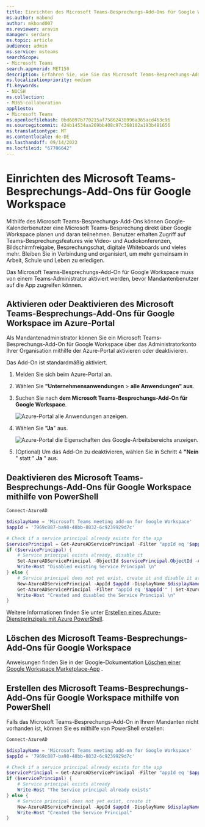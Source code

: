 ```yaml
---
title: Einrichten des Microsoft Teams-Besprechungs-Add-Ons für Google Workspace
ms.author: mabond
author: mkbond007
ms.reviewer: aravin
manager: serdars
ms.topic: article
audience: admin
ms.service: msteams
searchScope:
- Microsoft Teams
search.appverid: MET150
description: Erfahren Sie, wie Sie das Microsoft Teams-Besprechungs-Add-On für Google Workspace einrichten.
ms.localizationpriority: medium
f1.keywords:
- NOCSH
ms.collection:
- M365-collaboration
appliesto:
- Microsoft Teams
ms.openlocfilehash: 0bd6897b770215af75862438996a365acd463c96
ms.sourcegitcommit: 424b14534aa269bb408c97c368102a193b481656
ms.translationtype: MT
ms.contentlocale: de-DE
ms.lasthandoff: 09/14/2022
ms.locfileid: "67706642"
---
```

# <a name="set-up-microsoft-teams-meeting-add-on-for-google-workspace"></a>Einrichten des Microsoft Teams-Besprechungs-Add-Ons für Google Workspace

Mithilfe des Microsoft Teams-Besprechungs-Add-Ons können Google-Kalenderbenutzer eine Microsoft Teams-Besprechung direkt über Google Workspace planen und daran teilnehmen. Benutzer erhalten Zugriff auf Teams-Besprechungsfeatures wie Video- und Audiokonferenzen, Bildschirmfreigabe, Besprechungschat, digitale Whiteboards und vieles mehr. Bleiben Sie in Verbindung und organisiert, um mehr gemeinsam in Arbeit, Schule und Leben zu erledigen.

Das Microsoft Teams-Besprechungs-Add-On für Google Workspace muss von einem Teams-Administrator aktiviert werden, bevor Mandantenbenutzer auf die App zugreifen können.

## <a name="enable-or-disable-microsoft-teams-meeting-add-on-for-google-workspace-in-the-azure-portal"></a>Aktivieren oder Deaktivieren des Microsoft Teams-Besprechungs-Add-Ons für Google Workspace im Azure-Portal

Als Mandantenadministrator können Sie ein Microsoft Teams-Besprechungs-Add-On für Google Workspace über das Administratorkonto Ihrer Organisation mithilfe der Azure-Portal aktivieren oder deaktivieren.

Das Add-On ist standardmäßig aktiviert.

1. Melden Sie sich beim Azure-Portal an.

2. Wählen Sie **"Unternehmensanwendungen** > **alle Anwendungen" aus**.

3. Suchen Sie nach **dem Microsoft Teams-Besprechungs-Add-On für Google Workspace**.

   ![Azure-Portal alle Anwendungen anzeigen.](media/aad-add-google-workspace.png)

4. Wählen Sie **"Ja**" aus.

   ![Azure-Portal die Eigenschaften des Google-Arbeitsbereichs anzeigen.](media/google-workspace-properties.png)

5. (Optional) Um das Add-On zu deaktivieren, wählen Sie in Schritt 4 **"Nein** " statt " **Ja** " aus.

## <a name="disable-microsoft-teams-meeting-add-on-for-google-workspace-using-powershell"></a>Deaktivieren des Microsoft Teams-Besprechungs-Add-Ons für Google Workspace mithilfe von PowerShell

```powershell
Connect-AzureAD

$displayName = 'Microsoft Teams meeting add-on for Google Workspace'
$appId = '7969c887-ba98-48bb-8832-6c9239929d7c'

# Check if a service principal already exists for the app
$servicePrincipal = Get-AzureADServicePrincipal -Filter "appId eq '$appId'"
if ($servicePrincipal) {
    # Service principal exists already, disable it
    Set-AzureADServicePrincipal -ObjectId $servicePrincipal.ObjectId -AccountEnabled $false
    Write-Host "Disabled existing Service Principal \n"
} else {
    # Service principal does not yet exist, create it and disable it at the same time
    New-AzureADServicePrincipal -AppId $appId -DisplayName $displayName
    Get-AzureADServicePrincipal -Filter "appId eq '$appId'" | Set-AzureADServicePrincipal -AccountEnabled:$false
    Write-Host "Created and disabled the Service Principal \n"
}
```

Weitere Informationen finden Sie unter [Erstellen eines Azure-Dienstprinzipals mit Azure PowerShell](/powershell/azure/create-azure-service-principal-azureps?view=azps-5.0.0).

## <a name="delete-the-microsoft-teams-meeting-add-on-for-google-workspace"></a>Löschen des Microsoft Teams-Besprechungs-Add-Ons für Google Workspace

Anweisungen finden Sie in der Google-Dokumentation [Löschen einer Google Workspace Marketplace-App](https://support.google.com/a/answer/6216211?hl=en) .

## <a name="create-the-microsoft-teams-meeting-add-on-for-google-workspace-using-powershell"></a>Erstellen des Microsoft Teams-Besprechungs-Add-Ons für Google Workspace mithilfe von PowerShell

Falls das Microsoft Teams-Besprechungs-Add-On in Ihrem Mandanten nicht vorhanden ist, können Sie es mithilfe von PowerShell erstellen: 

```powershell
Connect-AzureAD

$displayName = 'Microsoft Teams meeting add-on for Google Workspace'
$appId = '7969c887-ba98-48bb-8832-6c9239929d7c'

# Check if a service principal already exists for the app
$servicePrincipal = Get-AzureADServicePrincipal -Filter "appId eq '$appId'"
if ($servicePrincipal) {
    # Service principal exists already
    Write-Host "The Service principal already exists"
} else {
    # Service principal does not yet exist, create it
    New-AzureADServicePrincipal -AppId $appId -DisplayName $displayName
    Write-Host "Created the Service Principal"
}
```
